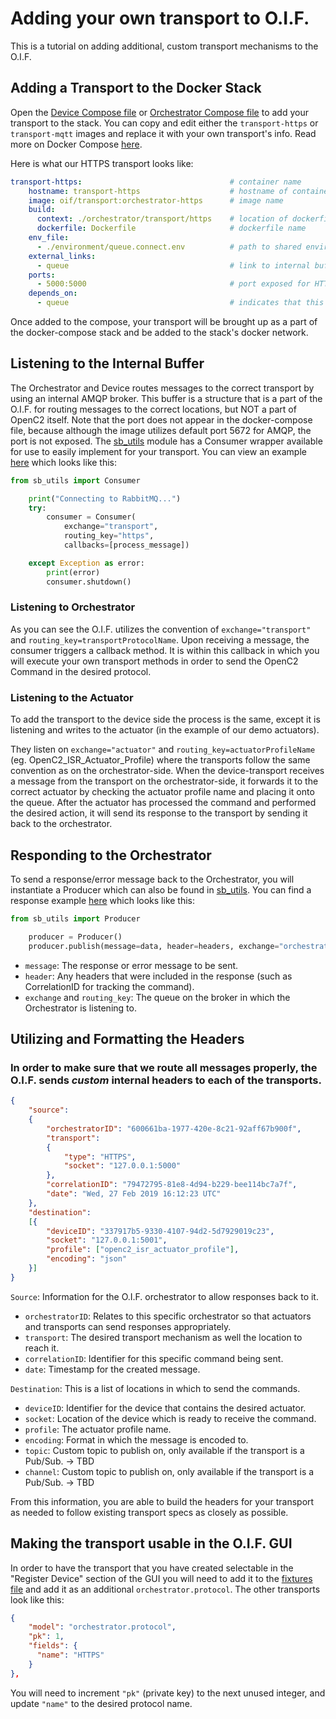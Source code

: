 # Adding your own transport to O.I.F.

This is a tutorial on adding additional, custom transport mechanisms to the O.I.F.

## Adding a Transport to the Docker Stack

Open the [Device Compose file](device-compose.yaml) or [Orchestrator Compose file](orchestrator-compose.yaml) to add your transport to the stack. You can copy and edit either the `transport-https` or `transport-mqtt` images and replace it with your own transport's info. Read more on Docker Compose [here](https://docs.docker.com/compose/overview/).

Here is what our HTTPS transport looks like:

```yaml
transport-https:                                 # container name
    hostname: transport-https                    # hostname of container
    image: oif/transport:orchestrator-https      # image name
    build:
      context: ./orchestrator/transport/https    # location of dockerfile
      dockerfile: Dockerfile                     # dockerfile name
    env_file:
      - ./environment/queue.connect.env          # path to shared environment variables
    external_links:
      - queue                                    # link to internal buffer (used to send/receive commands internally within O.I.F.)
    ports:
      - 5000:5000                                # port exposed for HTTP
    depends_on:
      - queue                                    # indicates that this container should wait for queue to exist before running
```

Once added to the compose, your transport will be brought up as a part of the docker-compose stack and be added to the stack's docker network.

## Listening to the Internal Buffer

The Orchestrator and Device routes messages to the correct transport by using an internal AMQP broker. This buffer is a structure that is a part of the O.I.F. for routing messages to the correct locations, but NOT a part of OpenC2 itself. Note that the port does not appear in the docker-compose file, because although the image utilizes default port 5672 for AMQP, the port is not exposed. The [sb_utils](../base/modules/utils/root/sb_utils/amqp_tools.py) module has a Consumer wrapper available for use to easily implement for your transport. You can view an example [here](../orchestrator/transport/https/https/https_transport.py) which looks like this:

```python
from sb_utils import Consumer

    print("Connecting to RabbitMQ...")
    try:
        consumer = Consumer(
            exchange="transport",
            routing_key="https",
            callbacks=[process_message])

    except Exception as error:
        print(error)
        consumer.shutdown()
```

### Listening to Orchestrator

As you can see the O.I.F. utilizes the convention of `exchange="transport"` and `routing_key=transportProtocolName`. Upon receiving a message, the consumer triggers a callback method. It is within this callback in which you will execute your own transport methods in order to send the OpenC2 Command in the desired protocol.

### Listening to the Actuator

To add the transport to the device side the process is the same, except it is listening and writes to the actuator (in the example of our demo actuators). 

They listen on `exchange="actuator"` and `routing_key=actuatorProfileName` (eg. OpenC2_ISR_Actuator_Profile) where the transports follow the same convention as on the orchestrator-side. When the device-transport receives a message from the transport on the orchestrator-side, it forwards it to the correct actuator by checking the actuator profile name and placing it onto the queue. After the actuator has processed the command and performed the desired action, it will send its response to the transport by sending it back to the orchestrator.

## Responding to the Orchestrator

To send a response/error message back to the Orchestrator, you will instantiate a Producer which can also be found in [sb_utils](../base/modules/utils/root/sb_utils/amqp_tools.py). You can find a response example [here](../transport/https/https/main.py) which looks like this:

```python
from sb_utils import Producer

    producer = Producer()
    producer.publish(message=data, header=headers, exchange="orchestrator", routing_key="response")
```

* `message`: The response or error message to be sent.
* `header`: Any headers that were included in the response (such as CorrelationID for tracking the command).
* `exchange` and `routing_key`: The queue on the broker in which the Orchestrator is listening to.

## Utilizing and Formatting the Headers

### In order to make sure that we route all messages properly, the O.I.F. sends *custom* internal headers to each of the transports.

```json
{
    "source": 
    {
        "orchestratorID": "600661ba-1977-420e-8c21-92aff67b900f",
        "transport":
        {
            "type": "HTTPS", 
            "socket": "127.0.0.1:5000"
        }, 
        "correlationID": "79472795-81e8-4d94-b229-bee114bc7a7f", 
        "date": "Wed, 27 Feb 2019 16:12:23 UTC"
    }, 
    "destination": 
    [{
        "deviceID": "337917b5-9330-4107-94d2-5d7929019c23", 
        "socket": "127.0.0.1:5001", 
        "profile": ["openc2_isr_actuator_profile"], 
        "encoding": "json"
    }]
}
```

`Source`: Information for the O.I.F. orchestrator to allow responses back to it.  
* `orchestratorID`: Relates to this specific orchestrator so that actuators and transports can send responses appropriately.  
* `transport`: The desired transport mechanism as well the location to reach it.  
* `correlationID`: Identifier for this specific command being sent.  
* `date`: Timestamp for the created message.  

`Destination`: This is a list of locations in which to send the commands.  
* `deviceID`: Identifier for the device that contains the desired actuator.  
* `socket`: Location of the device which is ready to receive the command.  
* `profile`: The actuator profile name.  
* `encoding`: Format in which the message is encoded to.
* `topic`: Custom topic to publish on, only available if the transport is a Pub/Sub. -> TBD
* `channel`: Custom topic to publish on, only available if the transport is a Pub/Sub. -> TBD

From this information, you are able to build the headers for your transport as needed to follow existing transport specs as closely as possible.

## Making the transport usable in the O.I.F. GUI

In order to have the transport that you have created selectable in the "Register Device" section of the GUI you will need to add it to the [fixtures file](orchestrator/core/orc_server/data/fixtures/orchestrator.json) and add it as an additional `orchestrator.protocol`. The other transports look like this:

```json
{
    "model": "orchestrator.protocol",
    "pk": 1,
    "fields": {
      "name": "HTTPS"
    }
},
```

You will need to increment `"pk"` (private key) to the next unused integer, and update `"name"` to the desired protocol name.

